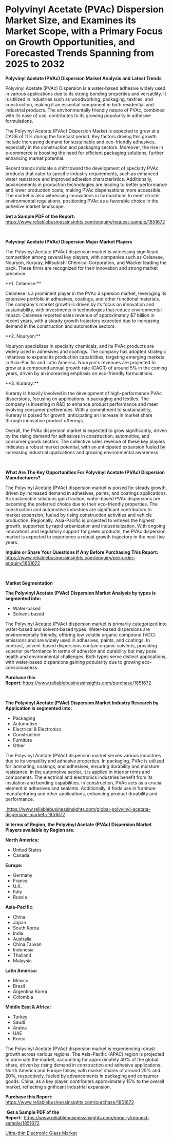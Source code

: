 <p><h1>Polyvinyl Acetate (PVAc) Dispersion Market Size, and Examines its Market Scope, with a Primary Focus on Growth Opportunities, and Forecasted Trends Spanning from 2025 to 2032</h1></p><p><strong>Polyvinyl Acetate (PVAc) Dispersion Market Analysis and Latest Trends</strong></p>
<p><p>Polyvinyl Acetate (PVAc) Dispersion is a water-based adhesive widely used in various applications due to its strong bonding properties and versatility. It is utilized in industries such as woodworking, packaging, textiles, and construction, making it an essential component in both residential and industrial products. The environmentally friendly nature of PVAc, combined with its ease of use, contributes to its growing popularity in adhesive formulations.</p><p>The Polyvinyl Acetate (PVAc) Dispersion Market is expected to grow at a CAGR of 11% during the forecast period. Key factors driving this growth include increasing demand for sustainable and eco-friendly adhesives, especially in the construction and packaging sectors. Moreover, the rise in e-commerce is boosting the need for efficient packaging solutions, further enhancing market potential. </p><p>Recent trends indicate a shift toward the development of specialty PVAc products that cater to specific industry requirements, such as enhanced water resistance and improved adhesion characteristics. Additionally, advancements in production technologies are leading to better performance and lower production costs, making PVAc dispensations more accessible. The market is also witnessing innovations in formulations to meet stricter environmental regulations, positioning PVAc as a favorable choice in the adhesive market landscape.</p></p>
<p><strong>Get a Sample PDF of the Report:&nbsp;</strong> <a href="https://www.reliablebusinessinsights.com/enquiry/request-sample/1851672?utm_campaign=3003&utm_medium=2&utm_source=Github&utm_content=ia&utm_term=03042025&utm_id=polyvinyl-acetate-pvac-dispersion">https://www.reliablebusinessinsights.com/enquiry/request-sample/1851672</a></p>
<p>&nbsp;</p>
<p><strong>Polyvinyl Acetate (PVAc) Dispersion Major Market Players</strong></p>
<p><p>The Polyvinyl Acetate (PVAc) dispersion market is witnessing significant competition among several key players, with companies such as Celanese, Nouryon, Kuraray, Mitsubishi Chemical Corporation, and Wacker leading the pack. These firms are recognized for their innovation and strong market presence.</p><p>**1. Celanese:**</p><p>Celanese is a prominent player in the PVAc dispersion market, leveraging its extensive portfolio in adhesives, coatings, and other functional materials. The company's market growth is driven by its focus on innovation and sustainability, with investments in technologies that reduce environmental impact. Celanese reported sales revenue of approximately $7 billion in recent years, with a steady growth trajectory expected due to increasing demand in the construction and automotive sectors.</p><p>**2. Nouryon:**</p><p>Nouryon specializes in specialty chemicals, and its PVAc products are widely used in adhesives and coatings. The company has adopted strategic initiatives to expand its production capabilities, targeting emerging markets in Asia-Pacific and Latin America. Nouryon's revenues are projected to grow at a compound annual growth rate (CAGR) of around 5% in the coming years, driven by an increasing emphasis on eco-friendly formulations.</p><p>**3. Kuraray:**</p><p>Kuraray is heavily involved in the development of high-performance PVAc dispersions, focusing on applications in packaging and textiles. The company is investing in R&D to enhance product performance and meet evolving consumer preferences. With a commitment to sustainability, Kuraray is poised for growth, anticipating an increase in market share through innovative product offerings.</p><p>Overall, the PVAc dispersion market is expected to grow significantly, driven by the rising demand for adhesives in construction, automotive, and consumer goods sectors. The collective sales revenue of these key players indicates a robust market potential, with an anticipated expansion fueled by increasing industrial applications and growing environmental awareness.</p></p>
<p>&nbsp;</p>
<p><strong>What Are The Key Opportunities For Polyvinyl Acetate (PVAc) Dispersion Manufacturers?</strong></p>
<p><p>The Polyvinyl Acetate (PVAc) dispersion market is poised for steady growth, driven by increased demand in adhesives, paints, and coatings applications. As sustainable solutions gain traction, water-based PVAc dispersions are becoming the preferred choice due to their eco-friendly properties. The construction and automotive industries are significant contributors to market expansion, fueled by rising construction activities and vehicle production. Regionally, Asia-Pacific is projected to witness the highest growth, supported by rapid urbanization and industrialization. With ongoing innovations and regulatory support for green products, the PVAc dispersion market is expected to experience a robust growth trajectory in the next five years.</p></p>
<p><strong>Inquire or Share Your Questions If Any Before Purchasing This Report:</strong> <a href="https://www.reliablebusinessinsights.com/enquiry/pre-order-enquiry/1851672?utm_campaign=3003&utm_medium=2&utm_source=Github&utm_content=ia&utm_term=03042025&utm_id=polyvinyl-acetate-pvac-dispersion">https://www.reliablebusinessinsights.com/enquiry/pre-order-enquiry/1851672</a></p>
<p>&nbsp;</p>
<p><strong>Market Segmentation</strong></p>
<p><strong>The Polyvinyl Acetate (PVAc) Dispersion Market Analysis by types is segmented into:</strong></p>
<p><ul><li>Water-based</li><li>Solvent-based</li></ul></p>
<p><p>The Polyvinyl Acetate (PVAc) dispersion market is primarily categorized into water-based and solvent-based types. Water-based dispersions are environmentally friendly, offering low volatile organic compound (VOC) emissions and are widely used in adhesives, paints, and coatings. In contrast, solvent-based dispersions contain organic solvents, providing superior performance in terms of adhesion and durability but may pose health and environmental challenges. Both types serve distinct applications, with water-based dispersions gaining popularity due to growing eco-consciousness.</p></p>
<p><strong>Purchase this Report:&nbsp;</strong><a href="https://www.reliablebusinessinsights.com/purchase/1851672?utm_campaign=3003&utm_medium=2&utm_source=Github&utm_content=ia&utm_term=03042025&utm_id=polyvinyl-acetate-pvac-dispersion">https://www.reliablebusinessinsights.com/purchase/1851672</a></p>
<p>&nbsp;</p>
<p><strong>The Polyvinyl Acetate (PVAc) Dispersion Market Industry Research by Application is segmented into:</strong></p>
<p><ul><li>Packaging</li><li>Automotive</li><li>Electrical & Electronics</li><li>Construction</li><li>Furniture</li><li>Other</li></ul></p>
<p><p>The Polyvinyl Acetate (PVAc) dispersion market serves various industries due to its versatility and adhesive properties. In packaging, PVAc is utilized for laminating, coatings, and adhesives, ensuring durability and moisture resistance. In the automotive sector, it is applied in interior trims and components. The electrical and electronics industries benefit from its insulation and bonding capabilities. In construction, PVAc acts as a crucial element in adhesives and sealants. Additionally, it finds use in furniture manufacturing and other applications, enhancing product durability and performance.</p></p>
<p><a href="https://www.reliablebusinessinsights.com/global-polyvinyl-acetate-dispersion-market-r1851672?utm_campaign=3003&utm_medium=2&utm_source=Github&utm_content=ia&utm_term=03042025&utm_id=polyvinyl-acetate-pvac-dispersion">&nbsp;https://www.reliablebusinessinsights.com/global-polyvinyl-acetate-dispersion-market-r1851672</a></p>
<p><strong>In terms of Region, the Polyvinyl Acetate (PVAc) Dispersion Market Players available by Region are:</strong></p>
<p>
    <p> <strong> North America: </strong>
        <ul>
            <li>United States</li>
            <li>Canada</li>
        </ul>
        </p> 
    <p> <strong> Europe: </strong>
        <ul>
            <li>Germany</li>
            <li>France</li>
            <li>U.K.</li>
            <li>Italy</li>
            <li>Russia</li>
        </ul>
        </p> 
    <p> <strong> Asia-Pacific: </strong>
        <ul>
            <li>China</li>
            <li>Japan</li>
            <li>South Korea</li>
            <li>India</li>
            <li>Australia</li>
            <li>China Taiwan</li>
            <li>Indonesia</li>
            <li>Thailand</li>
            <li>Malaysia</li>
        </ul>
        </p> 
    <p> <strong> Latin America: </strong>
        <ul>
            <li>Mexico</li>
            <li>Brazil</li>
            <li>Argentina Korea</li>
            <li>Colombia</li>
        </ul>
        </p> 
    <p> <strong> Middle East & Africa: </strong>
        <ul>
            <li>Turkey</li>
            <li>Saudi</li>
            <li>Arabia</li>
            <li>UAE</li>
            <li>Korea</li>
        </ul>
    </p>
    </p>
<p><p>The Polyvinyl Acetate (PVAc) dispersion market is experiencing robust growth across various regions. The Asia-Pacific (APAC) region is projected to dominate the market, accounting for approximately 40% of the global share, driven by rising demand in construction and adhesive applications. North America and Europe follow, with market shares of around 25% and 20%, respectively, fueled by advancements in packaging and consumer goods. China, as a key player, contributes approximately 15% to the overall market, reflecting significant industrial expansion.</p></p>
<p><strong>Purchase this Report: </strong><a href="https://www.reliablebusinessinsights.com/purchase/1851672?utm_campaign=3003&utm_medium=2&utm_source=Github&utm_content=ia&utm_term=03042025&utm_id=polyvinyl-acetate-pvac-dispersion">https://www.reliablebusinessinsights.com/purchase/1851672</a></p>
<p>&nbsp;<strong>Get a Sample PDF of the Report:&nbsp;&nbsp;</strong><a href="https://www.reliablebusinessinsights.com/enquiry/request-sample/1851672?utm_campaign=3003&utm_medium=2&utm_source=Github&utm_content=ia&utm_term=03042025&utm_id=polyvinyl-acetate-pvac-dispersion">https://www.reliablebusinessinsights.com/enquiry/request-sample/1851672</a></p>
<p><strong></strong></p>
<p><p><a href="https://github.com/popupioo/Market-Research-Report-List-1/blob/main/ultra-thin-electronic-glass-market.md?utm_campaign=3003&utm_medium=2&utm_source=Github&utm_content=ia&utm_term=03042025&utm_id=polyvinyl-acetate-pvac-dispersion">Ultra-thin Electronic Glass Market</a></p></p>